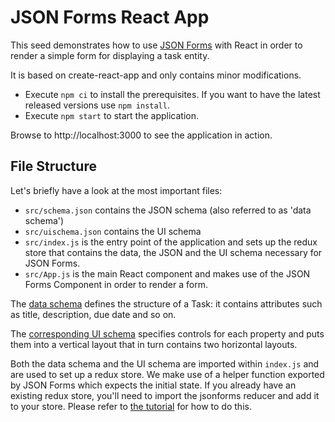 # JSON Forms React App
This seed demonstrates how to use [JSON Forms](https://jsonforms.io) with React 
in order to render a simple form for displaying a task entity.
 
It is based on create-react-app and only contains minor modifications.

 * Execute `npm ci` to install the prerequisites. If you want to have the latest released versions use `npm install`.
 * Execute `npm start` to start the application.
 
 Browse to http://localhost:3000 to see the application in action.

## File Structure
Let's briefly have a look at the most important files:
* `src/schema.json` contains the JSON schema (also referred to as 'data schema')
* `src/uischema.json` contains the UI schema
* `src/index.js` is the entry point of the application and sets up the redux store 
  that contains the data, the JSON and the UI schema necessary for JSON Forms.
* `src/App.js` is the main React component and makes use of the JSON Forms Component
  in order to render a form.
  
The [data schema](https://github.com/eclipsesource/jsonforms-react-seed/blob/master/src/schema.json) 
defines the structure of a Task: it contains attributes such as title, description, due date and so on.

The [corresponding UI schema](https://github.com/eclipsesource/jsonforms-react-seed/blob/master/src/uischema.json) 
specifies controls for each property and puts them into a vertical layout that in turn contains two
horizontal layouts.

Both the data schema and the UI schema are imported within `index.js` and are used
to set up a redux store. We make use of a helper function exported by JSON Forms
which expects the initial state. If you already have an existing redux store, 
you'll need to import the jsonforms reducer and add it to your store. 
Please refer to [the tutorial](https://jsonforms.io/docs/tutorial) for how to do this.